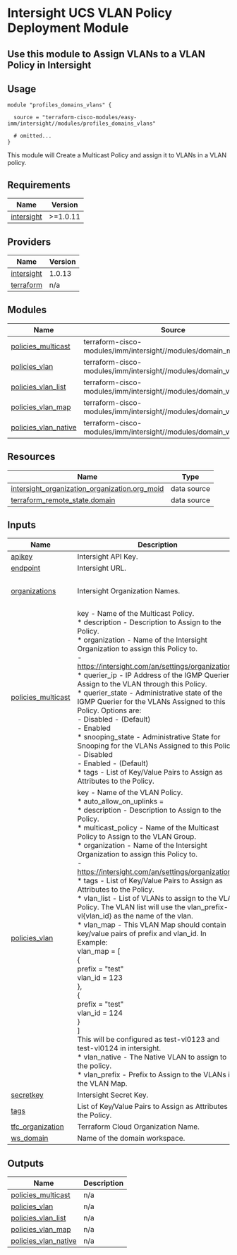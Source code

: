 # Intersight UCS VLAN Policy Deployment Module

## Use this module to Assign VLANs to a VLAN Policy in Intersight

## Usage

```hcl
module "profiles_domains_vlans" {

  source = "terraform-cisco-modules/easy-imm/intersight//modules/profiles_domains_vlans"

  # omitted...
}
```

This module will Create a Multicast Policy and assign it to VLANs in a VLAN policy.  

<!-- BEGINNING OF PRE-COMMIT-TERRAFORM DOCS HOOK -->
## Requirements

| Name | Version |
|------|---------|
| <a name="requirement_intersight"></a> [intersight](#requirement\_intersight) | >=1.0.11 |

## Providers

| Name | Version |
|------|---------|
| <a name="provider_intersight"></a> [intersight](#provider\_intersight) | 1.0.13 |
| <a name="provider_terraform"></a> [terraform](#provider\_terraform) | n/a |

## Modules

| Name | Source | Version |
|------|--------|---------|
| <a name="module_policies_multicast"></a> [policies\_multicast](#module\_policies\_multicast) | terraform-cisco-modules/imm/intersight//modules/domain_multicast | n/a |
| <a name="module_policies_vlan"></a> [policies\_vlan](#module\_policies\_vlan) | terraform-cisco-modules/imm/intersight//modules/domain_vlan_policy | n/a |
| <a name="module_policies_vlan_list"></a> [policies\_vlan\_list](#module\_policies\_vlan\_list) | terraform-cisco-modules/imm/intersight//modules/domain_vlan_list | n/a |
| <a name="module_policies_vlan_map"></a> [policies\_vlan\_map](#module\_policies\_vlan\_map) | terraform-cisco-modules/imm/intersight//modules/domain_vlan_map | n/a |
| <a name="module_policies_vlan_native"></a> [policies\_vlan\_native](#module\_policies\_vlan\_native) | terraform-cisco-modules/imm/intersight//modules/domain_vlan | n/a |

## Resources

| Name | Type |
|------|------|
| [intersight_organization_organization.org_moid](https://registry.terraform.io/providers/CiscoDevNet/intersight/latest/docs/data-sources/organization_organization) | data source |
| [terraform_remote_state.domain](https://registry.terraform.io/providers/hashicorp/terraform/latest/docs/data-sources/remote_state) | data source |

## Inputs

| Name | Description | Type | Default | Required |
|------|-------------|------|---------|:--------:|
| <a name="input_apikey"></a> [apikey](#input\_apikey) | Intersight API Key. | `string` | n/a | yes |
| <a name="input_endpoint"></a> [endpoint](#input\_endpoint) | Intersight URL. | `string` | `"https://intersight.com"` | no |
| <a name="input_organizations"></a> [organizations](#input\_organizations) | Intersight Organization Names. | `set(string)` | <pre>[<br>  "default"<br>]</pre> | no |
| <a name="input_policies_multicast"></a> [policies\_multicast](#input\_policies\_multicast) | key - Name of the Multicast Policy.<br>* description - Description to Assign to the Policy.<br>* organization - Name of the Intersight Organization to assign this Policy to.<br>  - https://intersight.com/an/settings/organizations/<br>* querier\_ip - IP Address of the IGMP Querier to Assign to the VLAN through this Policy.<br>* querier\_state - Administrative state of the IGMP Querier for the VLANs Assigned to this Policy.  Options are:<br>  - Disabled - (Default)<br>  - Enabled<br>* snooping\_state - Administrative State for Snooping for the VLANs Assigned to this Policy.<br>  - Disabled<br>  - Enabled - (Default)<br>* tags - List of Key/Value Pairs to Assign as Attributes to the Policy. | <pre>map(object(<br>    {<br>      description    = optional(string)<br>      organization   = optional(string)<br>      querier_ip     = optional(string)<br>      querier_state  = optional(string)<br>      snooping_state = optional(string)<br>      tags           = optional(list(map(string)))<br>    }<br>  ))</pre> | <pre>{<br>  "default": {<br>    "description": "",<br>    "organization": "default",<br>    "querier_ip": "",<br>    "querier_state": "Disabled",<br>    "snooping_state": "Enabled",<br>    "tags": []<br>  }<br>}</pre> | no |
| <a name="input_policies_vlan"></a> [policies\_vlan](#input\_policies\_vlan) | key - Name of the VLAN Policy.<br>* auto\_allow\_on\_uplinks =<br>* description - Description to Assign to the Policy.<br>* multicast\_policy - Name of the Multicast Policy to Assign to the VLAN Group.<br>* organization - Name of the Intersight Organization to assign this Policy to.<br>  - https://intersight.com/an/settings/organizations/<br>* tags - List of Key/Value Pairs to Assign as Attributes to the Policy.<br>* vlan\_list - List of VLANs to assign to the VLAN Policy.  The VLAN list will use the vlan\_prefix-vl{vlan\_id} as the name of the vlan.<br>* vlan\_map - This VLAN Map should contain key/value pairs of prefix and vlan\_id.  In Example:<br>vlan\_map = [<br>  {<br>    prefix  = "test"<br>    vlan\_id = 123<br>  },<br>  {<br>    prefix  = "test"<br>    vlan\_id = 124<br>  }<br>]<br>This will be configured as test-vl0123 and test-vl0124 in intersight.<br>* vlan\_native - The Native VLAN to assign to the policy.<br>* vlan\_prefix - Prefix to Assign to the VLANs in the VLAN Map. | <pre>map(object(<br>    {<br>      auto_allow_on_uplinks = optional(bool)<br>      description           = optional(string)<br>      multicast_policy      = string<br>      organization          = optional(string)<br>      tags                  = optional(list(map(string)))<br>      vlan_list             = optional(string)<br>      vlan_map              = optional(list(map(string)))<br>      vlan_native           = optional(number)<br>      vlan_prefix           = optional(string)<br>    }<br>  ))</pre> | <pre>{<br>  "default": {<br>    "auto_allow_on_uplinks": true,<br>    "description": "",<br>    "multicast_policy": "",<br>    "organization": "default",<br>    "tags": [],<br>    "vlan_list": null,<br>    "vlan_map": [],<br>    "vlan_native": null,<br>    "vlan_prefix": "{organization}"<br>  }<br>}</pre> | no |
| <a name="input_secretkey"></a> [secretkey](#input\_secretkey) | Intersight Secret Key. | `string` | n/a | yes |
| <a name="input_tags"></a> [tags](#input\_tags) | List of Key/Value Pairs to Assign as Attributes to the Policy. | `list(map(string))` | `[]` | no |
| <a name="input_tfc_organization"></a> [tfc\_organization](#input\_tfc\_organization) | Terraform Cloud Organization Name. | `string` | n/a | yes |
| <a name="input_ws_domain"></a> [ws\_domain](#input\_ws\_domain) | Name of the domain workspace. | `string` | `"Kubernetes_Policies"` | no |

## Outputs

| Name | Description |
|------|-------------|
| <a name="output_policies_multicast"></a> [policies\_multicast](#output\_policies\_multicast) | n/a |
| <a name="output_policies_vlan"></a> [policies\_vlan](#output\_policies\_vlan) | n/a |
| <a name="output_policies_vlan_list"></a> [policies\_vlan\_list](#output\_policies\_vlan\_list) | n/a |
| <a name="output_policies_vlan_map"></a> [policies\_vlan\_map](#output\_policies\_vlan\_map) | n/a |
| <a name="output_policies_vlan_native"></a> [policies\_vlan\_native](#output\_policies\_vlan\_native) | n/a |
<!-- END OF PRE-COMMIT-TERRAFORM DOCS HOOK -->
